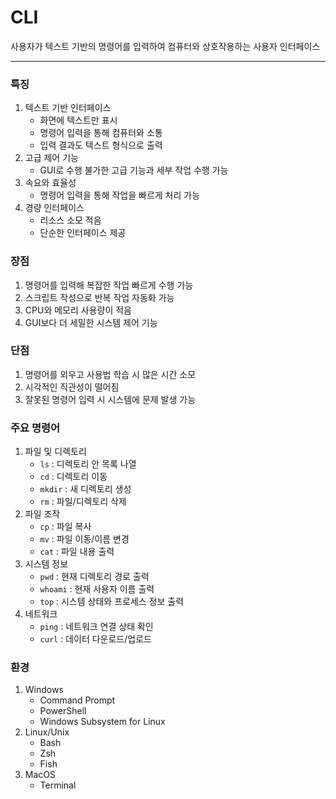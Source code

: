 # CLI

사용자가 텍스트 기반의 명령어를 입력하여 컴퓨터와 상호작용하는 사용자 인터페이스

---

### 특징

1. 텍스트 기반 인터페이스
    - 화면에 텍스트만 표시
    - 명령어 입력을 통해 컴퓨터와 소통
    - 입력 결과도 텍스트 형식으로 출력
2. 고급 제어 기능
    - GUI로 수행 불가한 고급 기능과 세부 작업 수행 가능
3. 속요와 효율성
    - 명령어 입력을 통해 작업을 빠르게 처리 가능
4. 경량 인터페이스
    - 리소스 소모 적음
    - 단순한 인터페이스 제공

### 장점
1. 명령어를 입력해 복잡한 작업 빠르게 수행 가능
2. 스크립트 작성으로 반복 작업 자동화 가능
3. CPU와 메모리 사용량이 적음
4. GUI보다 더 세밀한 시스템 제어 기능

### 단점
1. 명령어를 외우고 사용법 학습 시 많은 시간 소모
2. 시각적인 직관성이 떨어짐
3. 잘못된 명령어 입력 시 시스템에 문제 발생 가능

### 주요 명령어
1. 파일 및 디렉토리
    - `ls` : 디렉토리 안 목록 나열
    - `cd` : 디렉토리 이동
    - `mkdir` : 새 디렉토리 생성
    - `rm` : 파일/디렉토리 삭제
2. 파일 조작
    - `cp` : 파일 복사
    - `mv` : 파일 이동/이름 변경
    - `cat` : 파일 내용 출력
3. 시스템 정보
    - `pwd` : 현재 디렉토리 경로 출력
    - `whoami` : 현재 사용자 이름 출력
    - `top` : 시스템 상태와 프로세스 정보 출력
4. 네트워크
    - `ping` : 네트워크 연결 상태 확인
    - `curl` : 데이터 다운로드/업로드

### 환경
1. Windows
    - Command Prompt
    - PowerShell
    - Windows Subsystem for Linux
2. Linux/Unix
    - Bash
    - Zsh
    - Fish
3. MacOS
    - Terminal